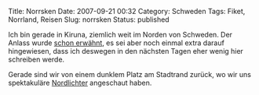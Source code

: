 Title: Norrsken
Date: 2007-09-21 00:32
Category: Schweden
Tags: Fiket, Norrland, Reisen
Slug: norrsken
Status: published

Ich bin gerade in Kiruna, ziemlich weit im Norden von Schweden. Der
Anlass wurde [schon
erwähnt](http://www.fiket.de/2007/08/13/in-den-hohen-norden/), es sei
aber noch einmal extra darauf hingewiesen, dass ich deswegen in den
nächsten Tagen eher wenig hier schreiben werde.

Gerade sind wir von einem dunklem Platz am Stadtrand zurück, wo wir uns
spektakuläre [Nordlichter](http://de.wikipedia.org/wiki/Polarlicht)
angeschaut haben.

